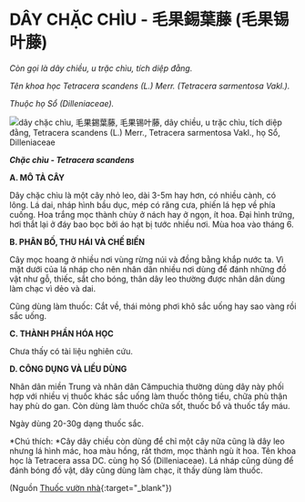 # DÂY CHẶC CHÌU - 毛果錫葉藤 (毛果锡叶藤)

*Còn gọi là dây chiều, u trặc chìu, tích diệp đằng.*

*Tên khoa học Tetracera scandens (L.) Merr. (Tetracera sarmentosa Vakl.).*

*Thuộc họ Sổ (Dilleniaceae).*

![dây chặc chìu, 毛果錫葉藤, 毛果锡叶藤, dây chiều, u trặc chìu, tích diệp đằng, Tetracera scandens \(L.\) Merr., Tetracera sarmentosa Vakl., họ Sổ, Dilleniaceae](/imgs/caythuoc/dtl/day-chac-chiu.jpg)

***Chặc chìu - Tetracera scandens***

**A. MÔ TẢ CÂY**

Dây chặc chìu là một cây nhỏ leo, dài 3-5m hay hơn, có nhiều cành, có lông. Lá dai, nháp hình bầu dục, mép có răng cưa, phiến lá hẹp về phía cuống. Hoa trắng mọc thành chùy ở nách hay ở ngọn, ít hoa. Đại hình trứng, hơi thắt lại ở đáy bao bọc bởi áo hạt bị tước nhiều nơi. Mùa hoa vào tháng 6.

**B. PHÂN BỐ, THU HÁI VÀ CHẾ BIẾN**

Cây mọc hoang ở nhiều nơi vùng rừng núi và đồng bằng khắp nước ta. Vì mặt dưới của lá nháp cho nên nhân dân nhiều nơi dùng để đánh những đồ vật như gỗ, thiếc, sắt cho bóng, thân dây leo thường được nhân dân dùng làm chạc vì dẻo và dai.

Cũng dùng làm thuốc: Cắt về, thái mỏng phơi khô sắc uống hay sao vàng rồi sắc uống.

**C. THÀNH PHẦN HÓA HỌC**

Chưa thấy có tài liệu nghiên cứu.

**D. CÔNG DỤNG VÀ LIỀU DÙNG**

Nhân dân miền Trung và nhân dân Cămpuchia thường dùng dây này phối hợp với nhiều vị thuốc khác sắc uống làm thuốc thông tiểu, chữa phù thận hay phù do gan. Còn dùng làm thuốc chữa sốt, thuốc bổ và thuốc tẩy máu.

Ngày dùng 20-30g dạng thuốc sắc.

*Chú thích: *Cây dây chiều còn dùng để chỉ một cây nữa cũng là dây leo nhưng lá hình mác, hoa màu hồng, rất thơm, mọc thành ngù ít hoa. Tên khoa học là Tetracera assa DC. cùng họ Sổ (Dilleniaceae). Lá nháp cũng dùng để đánh bóng đồ vật, dây cũng dùng làm chạc, ít thấy dùng làm thuốc.


(Nguồn [Thuốc vườn nhà](http://thuocvuonnha.com){:target="_blank"})